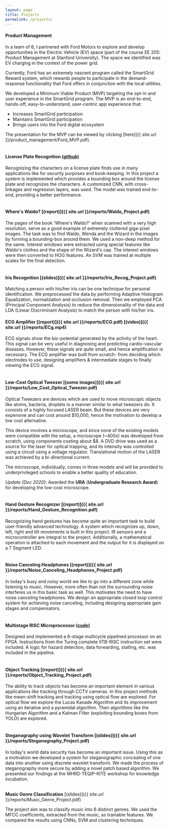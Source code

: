```yaml
---
layout: page
title: Projects
permalink: /projects/
---
```


<!-- Following is a list of projects (in no particular order) that I did during my time at IIT Bombay. -->
<!-- <br/><br/> -->

#### **Product Management**

In a team of 6, I partnered with Ford Motors to explore and develop opportunities in the Electric Vehicle (EV) space (part of the course EE 205: Product Management at Stanford University). The space we identified was EV charging in the context of the power grid.

Currently, Ford has an extremely nascent program called the SmartGrid Reward system, which rewards people to participate in the demand-response functionality that Ford offers in conjunction with the local utilities.

We developed a Minimum Viable Product (MVP) targeting the opt-in and user experience in the SmartGrid program. The MVP is an end-to-end, hands-off, easy-to-understand, user-centric app experience that:

<ul>
  <li> Increases SmartGrid participation </li>
  <li> Maintains SmartGrid participation </li>
  <li> Brings users into the Ford digital ecosystem </li>
</ul>

The presentation for the MVP can be viewed by clicking [here]({{ site.url }}/product_management/Ford_MVP.pdf).
<br/><br/>

<!-- <ul>
  <li> Currently developing a Minimum Viable Product (MVP) [details to be updated on Dec 19, 2021] </li>
  <li> Product Opportunity Assessment: <a href="https://aniketb21.github.io/product_management/Ford_POA.pdf">Presentation Link</a> </li>
  <li> Space Identified: EV charging in the context of the Grid </li>
  <li> Focus: The user experience and the opting-in process of programs like <a href="https://www.ford.com/grid/dte">Ford SmartGrid</a></li>
</ul>
<br/><br/> -->


#### **License Plate Recognition**  [(github)](https://github.com/ShubAn1901/Licence-Plate-Recognition)

Recognizing the characters on a license plate finds use in many applications like for security purposes and book-keeping. In this project a system is implemented which provides a bounding box around the license plate and recognizes the characters. A customized CNN, with cross-linkages and regression layers, was used. The model was trained end-to-end, providing a better performance.
<br/><br/>

#### **Where's Waldo?**  [(report)]({{ site.url }}/reports/Waldo_Project.pdf)

The pages of the book 'Where's Waldo?' when scanned with a very high resolution, serve as a good example of extremely cluttered giga-pixel images. The task was to find Waldo, Wenda and the Wizard in the images by forming a bounding-box around them. We used a non-deep method for the same. Interest windows were extracted using special features like Waldo's clothes and the shape of the Wizard's cap. The interest windows were then converted to HOG features. An SVM was trained at multiple scales for the final detection.
<br/><br/>

#### **Iris Recognition**  [(slides)]({{ site.url }}/reports/Iris_Recog_Project.pdf)

Matching a person with his/her iris can be one technique for personal identification. We preprocessed the data by performing Adaptive Histogram Equalization, normalization and occlusion removal. Then we employed PCA (Principal Component Analysis) to reduce the dimensionality of the data and LDA (Linear Discriminant Analysis) to match the person with his/her iris.


#### **ECG Amplifier** [(report)]({{ site.url }}/reports/ECG.pdf) [(video)]({{ site.url }}/reports/ECg.mp4)

ECG signals show the bio-potential generated by the activity of the heart. This signal can be very useful in diagnosing and predicting cardio-vascular diseases. However, these signals are quite small, and hence amplification is necessary. The ECG amplifier was built from scratch- from deciding which electrodes to use, designing amplifiers & intermediate stages to finally viewing the ECG signal.
<br/><br/>

#### **Low-Cost Optical Tweezer**  [(some images)]({{ site.url }}/reports/Low_Cost_Optical_Tweezer.pdf)

Optical Tweezers are devices which are used to move microscopic objects like atoms, bacteria, droplets in a manner similar to what tweezers do. It consists of a highly focused LASER beam. But these devices are very expensive and can cost around $10,000, hence the motivation to develop a low cost alternative.

This device involves a microscope, and since none of the existing models were compatible with the setup, a microscope (~400x) was developed from scratch, using components costing about $8. A DVD drive was used as a source for the laser for optical trapping, and its intensity was controlled using a circuit using a voltage regulator. Translational motion of the LASER was achieved by a bi-directional current.

The microscope, individually, comes in three models and will be provided to underprivileged schools to enable a better quality of education.

*Update (Dec 2020)*: Awarded the **URA** (**Undergraduate Research Award**) for developing the low-cost microscope.
<br/><br/>


#### **Hand Gesture Recognizer** [(report)]({{ site.url }}/reports/Hand_Gesture_Recognition.pdf)

Recognizing hand gestures has become quite an important task to build user-friendly advanced technology. A system which recognizes up, down, left, right and tilt movements is built in this project. IR sensors and a microcontroller are integral to the project. Additionally, a mathematical operation is attached to each movement and the output for it is displayed on a 7 Segment LED.
<br/><br/>


#### **Noise Canceling Headphones** [(report)]({{ site.url }}/reports/Noise_Canceling_Headphones_Project.pdf)

In today's busy and noisy world we like to go into a different zone while listening to music. However, more often than not the surrounding noise interferes us in this basic task as well. This motivates the need to have noise canceling headphones. We design an appropriate closed loop control system for achieving noise canceling, including designing appropriate gain stages and compensators.
<br/><br/>

#### **Multistage RISC Microprocessor**  [(code)](https://github.com/shubhangb97/RISC-Processor-design)

Designed and implemented a 6-stage multicycle pipelined processor on an FPGA. Instructions from the Turing complete IITB-RISC instruction set were included. A logic for hazard detection, data forwarding, stalling, etc. was included in the pipeline.
<br/><br/>


#### **Object Tracking**  [(report)]({{ site.url }}/reports/Object_Tracking_Project.pdf)

The ability to track objects has become an important element in various applications like tracking through CCTV cameras. In this project methods like mean-shift tracking and tracking using optical flow are explored. For optical flow we explore the Lucas Kanade Algorithm and its improvement using an iterative and a pyramidal algorithm. Then algorithms like the Hungarian Algorithm and a Kalman Filter (exploiting bounding boxes from YOLO) are explored.
<br/><br/>


#### **Steganography using Wavelet Transform** [(slides)]({{ site.url }}/reports/Steganography_Project.pdf)

In today's world data security has become an important issue. Using this as a motivation we developed a system for steganographic concealing of one data into another using discrete wavelet transform. We made the process of steganography more secure by adding a novel patch based algorithm. We presented our findings at the MHRD-TEQIP-KITE workshop for knowledge incubation.
<br/><br/>





**Music Genre Classification** [(slides)]({{ site.url }}/reports/Music_Genre_Project.pdf)

The project aim was to classify music into 6 distinct genres. We used the MFCC coefficients, extracted from the music, as trainable features. We compared the results using CNNs, SVM and clustering techniques.
